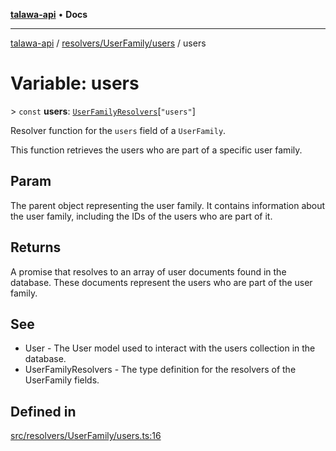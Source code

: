 [**talawa-api**](../../../../README.md) • **Docs**

***

[talawa-api](../../../../modules.md) / [resolvers/UserFamily/users](../README.md) / users

# Variable: users

\> `const` **users**: [`UserFamilyResolvers`](../../../../types/generatedGraphQLTypes/type-aliases/UserFamilyResolvers.md)\[`"users"`\]

Resolver function for the `users` field of a `UserFamily`.

This function retrieves the users who are part of a specific user family.

## Param

The parent object representing the user family. It contains information about the user family, including the IDs of the users who are part of it.

## Returns

A promise that resolves to an array of user documents found in the database. These documents represent the users who are part of the user family.

## See

 - User - The User model used to interact with the users collection in the database.
 - UserFamilyResolvers - The type definition for the resolvers of the UserFamily fields.

## Defined in

[src/resolvers/UserFamily/users.ts:16](https://github.com/PalisadoesFoundation/talawa-api/blob/4a88fe62b20ebda9653c55ae8d39d6c6fac8831f/src/resolvers/UserFamily/users.ts#L16)

